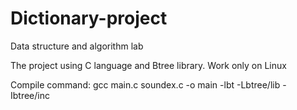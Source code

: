 # Dictionary-project
Data structure and algorithm lab

The project using C language and Btree library.
Work only on Linux

Compile command: gcc main.c soundex.c -o main -lbt -Lbtree/lib -Ibtree/inc

